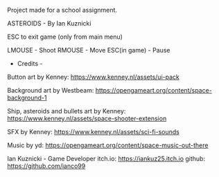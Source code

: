 Project made for a school assignment.

ASTEROIDS - By Ian Kuznicki

ESC to exit game (only from main menu)

LMOUSE - Shoot
RMOUSE - Move
ESC(in game) - Pause


- Credits -


Button art by Kenney: https://www.kenney.nl/assets/ui-pack

Background art by Westbeam: https://opengameart.org/content/space-background-1

Ship, asteroids and bullets art by Kenney: https://www.kenney.nl/assets/space-shooter-extension

SFX by Kenney: https://www.kenney.nl/assets/sci-fi-sounds

Music by yd: https://opengameart.org/content/space-music-out-there

Ian Kuznicki - Game Developer
itch.io: https://iankuz25.itch.io
github: https://github.com/ianco99